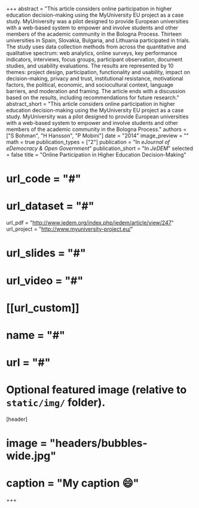 +++
abstract = "This article considers online participation in higher education decision-making using the MyUniversity EU project as a case study. MyUniversity was a pilot designed to provide European universities with a web-based system to empower and involve students and other members of the academic community in the Bologna Process. Thirteen universities in Spain, Slovakia, Bulgaria, and Lithuania participated in trials. The study uses data collection methods from across the quantitative and qualitative spectrum: web analytics, online surveys, key performance indicators, interviews, focus groups, participant observation, document studies, and usability evaluations. The results are represented by 10 themes: project design, participation, functionality and usability, impact on decision-making, privacy and trust, institutional resistance, motivational factors, the political, economic, and sociocultural context, language barriers, and moderation and framing. The article ends with a discussion based on the results, including recommendations for future research."
abstract_short = "This article considers online participation in higher education decision-making using the MyUniversity EU project as a case study. MyUniversity was a pilot designed to provide European universities with a web-based system to empower and involve students and other members of the academic community in the Bologna Process."
authors = ["S Bohman", "H Hansson", "P Mobini"]
date = "2014"
image_preview = ""
math = true
publication_types = ["2"]
publication = "In *eJournal of eDemocracy & Open Government*"
publication_short = "In *JeDEM*"
selected = false
title = "Online Participation in Higher Education Decision-Making"
# url_code = "#"
# url_dataset = "#"
url_pdf = "http://www.jedem.org/index.php/jedem/article/view/247"
url_project = "http://www.myuniversity-project.eu/"
# url_slides = "#"
# url_video = "#"

# [[url_custom]]
# name = "#"
# url = "#"

# Optional featured image (relative to `static/img/` folder).
[header]
# image = "headers/bubbles-wide.jpg"
# caption = "My caption :smile:"

+++


